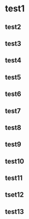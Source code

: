 # test1

## test2

## test3

## test4

## test5

## test6

## test7

## test8

## test9

## test10

## test11

## tset12

## test13

